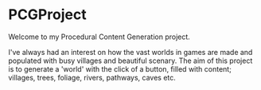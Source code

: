 # PCGProject

Welcome to my Procedural Content Generation project.

I've always had an interest on how the vast worlds in games are made and populated with busy villages and beautiful scenary.
The aim of this project is to generate a 'world' with the click of a button, filled with content; villages, trees, foliage, rivers, pathways, caves etc.
